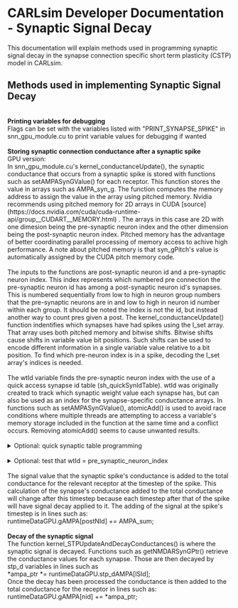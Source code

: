 CARLsim Developer Documentation - Synaptic Signal Decay
=============================

This documentation will explain methods used in programming synaptic signal decay in the synapse connection specific short term plasticity (CSTP) model in CARLsim.

Methods used in implementing Synaptic Signal Decay
----------------
<br>
<b>Printing variables for debugging</b><br>
Flags can be set with the variables listed with "PRINT_SYNAPSE_SPIKE" in snn_gpu_module.cu to print variable values for debugging if wanted<br>
<br>
<b>Storing synaptic connection conductance after a synaptic spike</b><br>
GPU version:<br>
In snn_gpu_module.cu's kernel_conductanceUpdate(), the synaptic conductance that occurs from a synaptic spike is stored with functions such as setAMPASynGValue() for each receptor. This function stores the value in arrays such as AMPA_syn_g. The function computes the memory address to assign the value in the array using pitched memory. Nvidia recommends using pitched memory for 2D arrays in CUDA [source](https://docs.nvidia.com/cuda/cuda-runtime-api/group__CUDART__MEMORY.html) . The arrays in this case are 2D with one dimesion being the pre-synaptic neuron index and the other dimension being the post-synaptic neuron index. Pitched memory has the advantage of better coordinating parallel processing of memory access to achive high performance. A note about pitched memory is that syn_gPitch's value is automatically assigned by the CUDA pitch memory code.<br>
<br>
The inputs to the functions are post-synaptic neuron id and a pre-synaptic neuron index. This index represents which numbered pre connection the pre-synaptic neuron id has among a post-synaptic neuron id's synapses. This is numbered sequentially from low to high in neuron group numbers that the pre-synaptic neurons are in and low to high in neuron id number within each group. It should be noted the index is not the id, but instead another way to count pres given a post. The kernel_conductanceUpdate() function indentifies which synapses have had spikes using the I_set array. That array uses both pitched memory and bitwise shifts. Bitwise shifts cause shifts in variable value bit positions. Such shifts can be used to encode different information in a single variable value relative to a bit position. To find which pre-neuron index is in a spike, decoding the I_set array's indices is needed.<br>
<br>
The wtId variable finds the pre-synaptic neuron index with the use of a quick access synapse id table (sh_quickSynIdTable). wtId was originally created to track which synaptic weight value each synapse has, but can also be used as an index for the synapse-specific conductance arrays. In functions such as setAMPASynGValue(), atomicAdd() is used to avoid race conditions where multiple threads are attempting to access a variable's memory storage included in the function at the same time and a conflict occurs. Removing atomicAdd() seems to cause unwanted results.<br>
<br>
<details>
<summary>Optional: quick synaptic table programming</summary>
A sequence of bits is used to denote firing of a synapse. The position of the fired neuron can be found with the use of the quickSynIdTable array. Values in I_set can be processed through a sh_quickSynIdTable array based on quickSynIdTableGPU array to detect the neuron's position. Bit shift operations are used in the array values. Examples of values, as seen in snn_gpu_module.cu's code comments are:<br>
index |   cnt<br>
0000000 | 0<br>
0000001 | 0<br>
0000010 | 1<br>
0100000 | 5<br>
0110000 | 4<br>
<br>
In the initQuickSynIdTable() function, a bitwise operator is used to create quickSynIdTable indices. This is the "x & 1" operation where x is "i >> cnt" and i is an index of a loop starting at 1 up to the size of the quickSynIdTable array. "i >> cnt" bitwise shifts i by cnt bits to the right. The "x & 1" operation produces a value that is 1 or 0, depending on the least significant bit of x [source](https://stackoverflow.com/questions/38922606/what-is-x-1-and-x-1) . "least significant" seems to mean the bit furthest to the right in the variable value. If the last bit (least significant bit) is 1, the result is 1, otherwise it is 0.<br>
<br>
Therefore, as the value examples above show,<br>
(0000001 >> 1) & 1 = 0<br>
(0000010 >> 1) & 1 = 1<br>
(0100000 >> 5) & 1 = 1<br>
(0110000 >> 4) & 1 = 1<br>
note how cnt in the calculated examples here match cnt in the example table above. The maximum size of cnt is 7, which matches the number of bits in each value in the example table. See [reference](https://en.wikipedia.org/wiki/Bit_numbering) for some further info. Somehow a loop involving cnt is used to decode which neuron position a spike has occured in and find wtId. <br>
<br>
The NUM_THREADS in snn_gpu_module.cu was defined as 128. Max size of a 7 bit integer, 1111111, is 127, but if 0 is considered a value, there are 128 values that can be represented in a 7 bit int. This is also found by 2^7=128. sh_quickSynIdTable is built through a loop (up to 256 indices) using "i + threadIdx.x" as its array index. In C++, a standard int has 16 bits. The author of this page guesses the number of synapse firing bits encoded in each int value in I_set is related to these bit values.<br>
<br>
For every post neuron, there are maxNumPreSynN/32.0f array indices stored in the I_set array for pre neurons. This indicates that each array index for a pre neuron contains a value that can represent the synapse firing bits for at least 32 synapses. This is understood given maxNumPreSynN representing the most pres that a post can have, and for enough [pre,post] indeces to exist given the memory allocation, each indexed value must represent at least 32 synapses with a total of maxNumPreSynN/32.0f per index.<br>
<br>
With the standard int size having 16 bits, and each bit per se representing one synapse firing bit with the bit shift operation described above, it is unclear how each int could encode up to 32 synapse firing bits. However, somehow perhaps each int represents more synapse firing bits than its total number of bits.<br>
<br>
Note: the author of this page is unsure how all the details work with the use of the bitwise shifting to find neuron position but finds the neuron position returned with wtId can be used to track what pre-synaptic neuron index had a synaptic spike. More details could be added to this documentation in the future if it is further understood.<br>
</details><br>
<details>
<summary>Optional: test that wtId = pre_synaptic_neuron_index</summary>
Confirming wtID is equal to the pre-synaptic neuron index can be done if wanted by creating a loop through all pre indices given a post and using GET_CONN_NEURON_ID() to ensure wtId == pre_neuron_index. For example:<br>
for (int j2 = 0; j2 < lmt; j2++) {<br>
	synInfo2 = runtimeDataGPU.preSynapticIds[cum_pos + j2];<br>
	preNId2 = GET_CONN_NEURON_ID(synInfo2);<br>
	if (preNId == preNId2) {<br>
		preIndex = j2;<br>
		if (preIndex != wtId) {<br>
			printf("mismatch found: post:%d preindex:%d wtId:%d\n",postNId,preIndex,wtId);<br>
		}<br>
	}<br>
}<br>
</details><br>
The signal value that the synaptic spike's conductance is added to the total conductance for the relevant receptor at the timestep of the spike. This calculation of the synapse's conductance added to the total conductance will change after this timestep because each timestep after that of the spike will have signal decay applied to it. The adding of the signal at the spike's timestep is in lines such as:<br>
runtimeDataGPU.gAMPA[postNId] += AMPA_sum;<br>
<br>
<b>Decay of the synaptic signal</b><br>
The function kernel_STPUpdateAndDecayConductances() is where the synaptic signal is decayed. Functions such as getNMDARSynGPtr() retrieve the conductance values for each synapse. Those are then decayed by stp_d variables in lines such as<br>
*ampa_ptr *= runtimeDataGPU.stp_dAMPA[lSId];<br>
Once the decay has been processed the conductance is then added to the total conductance for the receptor in lines such as:<br>
runtimeDataGPU.gAMPA[nid] += *ampa_ptr;<br>